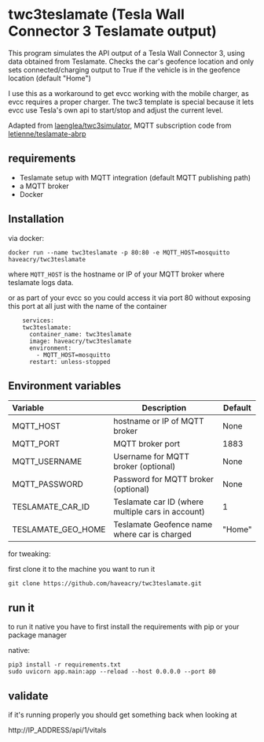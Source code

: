 # twc3teslamate (Tesla Wall Connector 3 Teslamate output)

This program simulates the API output of a Tesla Wall Connector 3, using data obtained from Teslamate. Checks the car's geofence location
 and only sets connected/charging output to True if the vehicle is in the geofence location (default "Home")

I use this as a workaround to get evcc working with the mobile charger, as evcc requires a proper charger. The twc3 template is special because it lets evcc use Tesla's own api to start/stop and adjust the current level. 

Adapted from [laenglea/twc3simulator](https://github.com/laenglea/twc3simulator), MQTT subscription code from [letienne/teslamate-abrp](https://github.com/letienne/teslamate-abrp)


## requirements

- Teslamate setup with MQTT integration (default MQTT publishing path)
- a MQTT broker
- Docker 


## Installation

via docker:

    docker run --name twc3teslamate -p 80:80 -e MQTT_HOST=mosquitto haveacry/twc3teslamate

where `MQTT_HOST` is the hostname or IP of your MQTT broker where teslamate logs data.

or as part of your evcc so you could access it via port 80 without exposing this port at all just with the name of the container 

```
    services:
    twc3teslamate:
      container_name: twc3teslamate
      image: haveacry/twc3teslamate
      environment:
        - MQTT_HOST=mosquitto
      restart: unless-stopped
```      

## Environment variables

| Variable | Description | Default |
| :---- | --- | --- |
| MQTT_HOST | hostname or IP of MQTT broker | None |
| MQTT_PORT | MQTT broker port | 1883 |
| MQTT_USERNAME | Username for MQTT broker (optional) | None |
| MQTT_PASSWORD | Password for MQTT broker (optional) | None |
| TESLAMATE_CAR_ID | Teslamate car ID (where multiple cars in account) | 1 |
| TESLAMATE_GEO_HOME | Teslamate Geofence name where car is charged | "Home" |

for tweaking:

first clone it to the machine you want to run it

    git clone https://github.com/haveacry/twc3teslamate.git


## run it

to run it native you have to first install the requirements with pip or your package manager

native:

    pip3 install -r requirements.txt
    sudo uvicorn app.main:app --reload --host 0.0.0.0 --port 80

   
## validate

if it's running properly you should get something back when looking at

http://IP_ADDRESS/api/1/vitals
